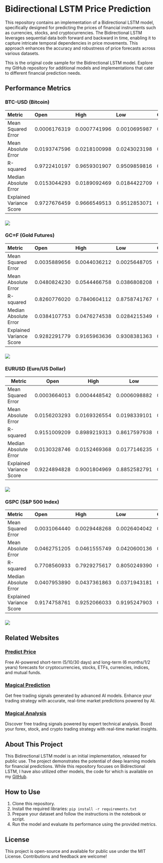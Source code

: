 # **Bidirectional LSTM Price Prediction**

This repository contains an implementation of a Bidirectional LSTM model, specifically designed for predicting the prices of financial instruments such as currencies, stocks, and cryptocurrencies. The Bidirectional LSTM leverages sequential data both forward and backward in time, enabling it to capture intricate temporal dependencies in price movements. This approach enhances the accuracy and robustness of price forecasts across various datasets.

This is the original code sample for the Bidirectional LSTM model. Explore my GitHub repository for additional models and implementations that cater to different financial prediction needs.


## **Performance Metrics**

### 

### **BTC-USD (Bitcoin)**


| Metric | Open | High | Low | Close |
| :---- | :---- | :---- | :---- | :---- |
| Mean Squared Error | 0.0006176319 | 0.0007741996 | 0.0010695987 | 0.0009261827 |
| Mean Absolute Error | 0.0193747596 | 0.0218100998 | 0.0243023198 | 0.0239123045 |
| R-squared | 0.9722410197 | 0.9659301907 | 0.9509859816 | 0.9595950925 |
| Median Absolute Error | 0.0153044293 | 0.0189092469 | 0.0184422709 | 0.0201203303 |
| Explained Variance Score | 0.9727676459 | 0.9666549513 | 0.9512853071 | 0.9595990091 |


### **![][image1]**

### **GC=F (Gold Futures)**

| Metric | Open | High | Low | Close |
| :---- | :---- | :---- | :---- | :---- |
| Mean Squared Error | 0.0035889656 | 0.0044036212 | 0.0025648705 | 0.0028594591 |
| Mean Absolute Error | 0.0480824230 | 0.0544466758 | 0.0386808208 | 0.0419250480 |
| R-squared | 0.8260776020 | 0.7840604112 | 0.8758741767 | 0.8599131392 |
| Median Absolute Error | 0.0384107753 | 0.0476274538 | 0.0284215349 | 0.0333054491 |
| Explained Variance Score | 0.9282291779 | 0.9165963636 | 0.9308381363 | 0.9215363075 |


### **![][image2]**

### **EURUSD (Euro/US Dollar)**


| Metric | Open | High | Low | Close |
| ----- | ----- | ----- | ----- | ----- |
| Mean Squared Error | 0.0003664013 | 0.0004448542 | 0.0006098882 | 0.0004149085 |
| Mean Absolute Error | 0.0156203293 | 0.0169326554 | 0.0198339101 | 0.0163777181 |
| R-squared | 0.9151009209 | 0.8989219313 | 0.8617597938 | 0.9040707162 |
| Median Absolute Error | 0.0130328746 | 0.0152469368 | 0.0177146235 | 0.0145841288 |
| Explained Variance Score | 0.9224894828 | 0.9001804969 | 0.8852582791 | 0.9136460786 |


### 

### **![][image3]**

### **GSPC (S\&P 500 Index)**


| Metric | Open | High | Low | Close |
| :---- | :---- | :---- | :---- | :---- |
| Mean Squared Error | 0.0031064440 | 0.0029448268 | 0.0026404042 | 0.0025836520 |
| Mean Absolute Error | 0.0462751205 | 0.0461555749 | 0.0420600136 | 0.0410067459 |
| R-squared | 0.7708560933 | 0.7929275617 | 0.8050249390 | 0.8185253541 |
| Median Absolute Error | 0.0407953890 | 0.0437361863 | 0.0371943181 | 0.0388712694 |
| Explained Variance Score | 0.9174758761 | 0.9252066033 | 0.9195247903 | 0.9179197590 |



### **![][image4]**

## **Related Websites**

### [**Predict Price**](https://predict-price.com/)

Free AI-powered short-term (5/10/30 days) and long-term (6 months/1/2 years) forecasts for cryptocurrencies, stocks, ETFs, currencies, indices, and mutual funds.

### [**Magical Prediction**](https://magicalprediction.com/)

Get free trading signals generated by advanced AI models. Enhance your trading strategy with accurate, real-time market predictions powered by AI.

### [**Magical Analysis**](https://magicalanalysis.com/)

Discover free trading signals powered by expert technical analysis. Boost your forex, stock, and crypto trading strategy with real-time market insights.

## **About This Project**

This Bidirectional LSTM model is an initial implementation, released for public use. The project demonstrates the potential of deep learning models for financial predictions. While this repository focuses on Bidirectional LSTM, I have also utilized other models, the code for which is available on my [GitHub](https://github.com/).

## **How to Use**

1. Clone this repository.  
2. Install the required libraries: `pip install -r requirements.txt`  
3. Prepare your dataset and follow the instructions in the notebook or script.  
4. Run the model and evaluate its performance using the provided metrics.

## **License**

This project is open-source and available for public use under the MIT License. Contributions and feedback are welcome\!

[image1]: <https://raw.githubusercontent.com/taleblou/Bidirectional_LSTM-Price-Prediction/refs/heads/main/Plot/BLSTM_BTC-USD.png>
[image2]: <https://raw.githubusercontent.com/taleblou/Bidirectional_LSTM-Price-Prediction/refs/heads/main/Plot/BLSTM_GC%3DF.png>
[image3]: <https://raw.githubusercontent.com/taleblou/Bidirectional_LSTM-Price-Prediction/refs/heads/main/Plot/BLSTM_EURUSD%3DX.png>
[image4]: <https://raw.githubusercontent.com/taleblou/Bidirectional_LSTM-Price-Prediction/refs/heads/main/Plot/BLSTM_%5EGSPC.png>
